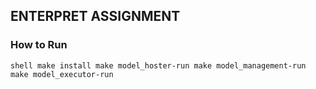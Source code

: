 ## ENTERPRET ASSIGNMENT

### How to Run

``shell
make install
make model_hoster-run
make model_management-run
make model_executor-run
``